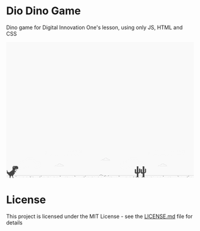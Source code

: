 # Dio Dino Game 
Dino game for Digital Innovation One's lesson, using only JS, HTML and CSS

![screenshot](./img/example.png?raw=true "screenshot")

# License
This project is licensed under the MIT License - see the [LICENSE.md](LICENSE.md) file for details
